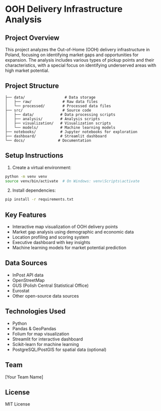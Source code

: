 # OOH Delivery Infrastructure Analysis

## Project Overview
This project analyzes the Out-of-Home (OOH) delivery infrastructure in Poland, focusing on identifying market gaps and opportunities for expansion. The analysis includes various types of pickup points and their characteristics, with a special focus on identifying underserved areas with high market potential.

## Project Structure
```
├── data/                  # Data storage
│   ├── raw/              # Raw data files
│   └── processed/        # Processed data files
├── src/                  # Source code
│   ├── data/            # Data processing scripts
│   ├── analysis/        # Analysis scripts
│   ├── visualization/   # Visualization scripts
│   └── models/          # Machine learning models
├── notebooks/           # Jupyter notebooks for exploration
├── dashboard/           # Streamlit dashboard
└── docs/               # Documentation
```

## Setup Instructions
1. Create a virtual environment:
```bash
python -m venv venv
source venv/bin/activate  # On Windows: venv\Scripts\activate
```

2. Install dependencies:
```bash
pip install -r requirements.txt
```

## Key Features
- Interactive map visualization of OOH delivery points
- Market gap analysis using demographic and economic data
- Location profiling and scoring system
- Executive dashboard with key insights
- Machine learning models for market potential prediction

## Data Sources
- InPost API data
- OpenStreetMap
- GUS (Polish Central Statistical Office)
- Eurostat
- Other open-source data sources

## Technologies Used
- Python
- Pandas & GeoPandas
- Folium for map visualization
- Streamlit for interactive dashboard
- Scikit-learn for machine learning
- PostgreSQL/PostGIS for spatial data (optional)

## Team
[Your Team Name]

## License
MIT License